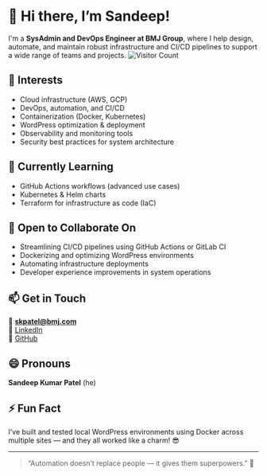 # 👋 Hi there, I’m Sandeep!

I'm a **SysAdmin and DevOps Engineer at BMJ Group**, where I help design, automate, and maintain robust infrastructure and CI/CD pipelines to support a wide range of teams and projects.
![Visitor Count](https://visitor-badge.laobi.icu/badge?page_id=USERNAME.REPONAME)


## 👀 Interests
- Cloud infrastructure (AWS, GCP)
- DevOps, automation, and CI/CD
- Containerization (Docker, Kubernetes)
- WordPress optimization & deployment
- Observability and monitoring tools
- Security best practices for system architecture

## 🌱 Currently Learning
- GitHub Actions workflows (advanced use cases)
- Kubernetes & Helm charts
- Terraform for infrastructure as code (IaC)

## 💞️ Open to Collaborate On
- Streamlining CI/CD pipelines using GitHub Actions or GitLab CI
- Dockerizing and optimizing WordPress environments
- Automating infrastructure deployments
- Developer experience improvements in system operations

## 📫 Get in Touch
📧 **skpatel@bmj.com**  
💼 [LinkedIn](https://www.linkedin.com/in/sandeep-kumar-patel-95774b18b/)  
🐙 [GitHub](https://github.com/Sandeep-bmj)

## 😄 Pronouns
**Sandeep Kumar Patel** (he)

## ⚡ Fun Fact
I’ve built and tested local WordPress environments using Docker across multiple sites — and they all worked like a charm! 😎

---

> “Automation doesn’t replace people — it gives them superpowers.” 🚀
